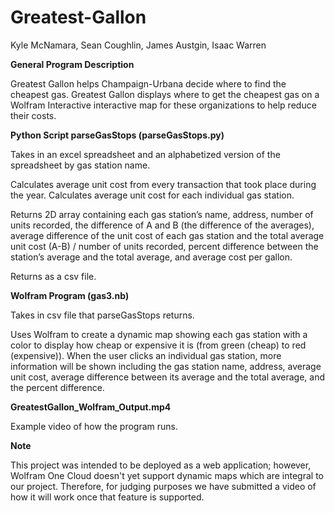 # Greatest-Gallon
Kyle McNamara, Sean Coughlin, James Austgin, Isaac Warren


**General Program Description**

Greatest Gallon helps Champaign-Urbana decide where to find the cheapest gas. Greatest Gallon displays where to get the cheapest gas on a Wolfram Interactive interactive map for these organizations to help reduce their costs.

**Python Script parseGasStops (parseGasStops.py)**

Takes in an excel spreadsheet and an alphabetized version of the spreadsheet by gas station name.

Calculates average unit cost from every transaction that took place during the year. Calculates average unit cost for each individual gas station.

Returns 2D array containing each gas station’s name, address, number of units recorded, the difference of A and B (the difference of the averages),
average difference of the unit cost of each gas station and the total average unit cost (A-B) / number of units recorded, percent difference between the station’s average and the total average, and average cost per gallon.

Returns as a csv file.

**Wolfram Program (gas3.nb)**

Takes in csv file that parseGasStops returns.

Uses Wolfram to create a dynamic map showing each gas station with a color to display how cheap or expensive it is (from green (cheap) to red (expensive)). 
When the user clicks an individual gas station, more information will be shown including the gas station name, address, average unit cost, average difference between its average and the total average, and the percent difference.

**GreatestGallon_Wolfram_Output.mp4**

Example video of how the program runs.

**Note**

This project was intended to be deployed as a web application; however, Wolfram One Cloud doesn't yet support dynamic maps which are integral to our project. Therefore, for judging purposes we have submitted a video of how it will work once that feature is supported.
